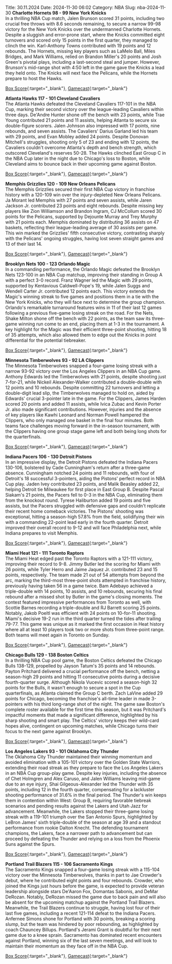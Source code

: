 Title: 30.11.2024
Date: 2024-11-30 06:02
Category: NBA 
Slug: nba-2024-11-30 
**Charlotte Hornets 98 - 99 New York Knicks**  
In a thrilling NBA Cup match, Jalen Brunson scored 31 points, including two crucial free throws with 8.6 seconds remaining, to secure a narrow 99-98 victory for the New York Knicks over the undermanned Charlotte Hornets. Despite a sluggish and error-prone start, where the Knicks committed eight turnovers and scored only 15 points in the first quarter, they managed to clinch the win. Karl-Anthony Towns contributed with 19 points and 12 rebounds. The Hornets, missing key players such as LaMelo Ball, Miles Bridges, and Mark Williams, relied on Brandon Miller's 20 points and Josh Green's pivotal plays, including a last-second steal and jumper. However, Brunson's mid-range shot with 4:50 left in the game gave the Knicks a lead they held onto. The Knicks will next face the Pelicans, while the Hornets prepare to host the Hawks. 

[Box Score](/game/nyk-vs-cha-0022400040/box-score){:target="_blank"}, [Gamecast](/game/nyk-vs-cha-0022400040){:target="_blank"}<br>

**Atlanta Hawks 117 - 101 Cleveland Cavaliers**  
The Atlanta Hawks defeated the Cleveland Cavaliers 117-101 in the NBA Cup, marking their second victory over the league-leading Cavaliers within three days. De'Andre Hunter shone off the bench with 23 points, while Trae Young contributed 21 points and 11 assists, helping Atlanta to secure six double-figure scorers. Jalen Johnson also impressed with 17 points, nine rebounds, and seven assists. The Cavaliers' Darius Garland led his team with 29 points, and Evan Mobley added 24 points. Despite Donovan Mitchell's struggles, shooting only 5 of 23 and ending with 12 points, the Cavaliers couldn't overcome Atlanta's depth and bench strength, which outscored Cleveland's reserves 50-28. The Hawks clinched East Group C in the NBA Cup later in the night due to Chicago's loss to Boston, while Cleveland aims to bounce back in their upcoming game against Boston. 

[Box Score](/game/cle-vs-atl-0022400041/box-score){:target="_blank"}, [Gamecast](/game/cle-vs-atl-0022400041){:target="_blank"}<br>

**Memphis Grizzlies 120 - 109 New Orleans Pelicans**  
The Memphis Grizzlies secured their first NBA Cup victory in franchise history with a 120-109 win over the injury-depleted New Orleans Pelicans. Ja Morant led Memphis with 27 points and seven assists, while Jaren Jackson Jr. contributed 23 points and eight rebounds. Despite missing key players like Zion Williamson and Brandon Ingram, CJ McCollum scored 30 points for the Pelicans, supported by Dejounte Murray and Trey Murphy with 21 points each. Memphis dominated by distributing 36 assists on 47 baskets, reflecting their league-leading average of 30 assists per game. This win marked the Grizzlies' fifth consecutive victory, contrasting sharply with the Pelicans' ongoing struggles, having lost seven straight games and 13 of their last 14. 

[Box Score](/game/nop-vs-mem-0022400042/box-score){:target="_blank"}, [Gamecast](/game/nop-vs-mem-0022400042){:target="_blank"}<br>

**Brooklyn Nets 100 - 123 Orlando Magic**  
In a commanding performance, the Orlando Magic defeated the Brooklyn Nets 123-100 in an NBA Cup matchup, improving their standing in Group A with a perfect 3-0 record. Franz Wagner led the Magic with 29 points, supported by Kentavious Caldwell-Pope's 19, while Jalen Suggs and Wendell Carter Jr. contributed 12 points each. This victory extends the Magic's winning streak to five games and positions them in a tie with the New York Knicks, who they will face next to determine the group champion. Orlando's remarkable turnaround features wins in 11 of their last 12 games following a previous five-game losing streak on the road. For the Nets, Shake Milton shone off the bench with 22 points, as the team saw its three-game winning run come to an end, placing them at 1-3 in the tournament. A key highlight for the Magic was their efficient three-point shooting, hitting 18 of 35 attempts, which also allowed them to edge out the Knicks in point differential for the potential tiebreaker. 

[Box Score](/game/orl-vs-bkn-0022400043/box-score){:target="_blank"}, [Gamecast](/game/orl-vs-bkn-0022400043){:target="_blank"}<br>

**Minnesota Timberwolves 93 - 92 LA Clippers**  
The Minnesota Timberwolves snapped a four-game losing streak with a narrow 93-92 victory over the Los Angeles Clippers in an NBA Cup game. Anthony Edwards led the Timberwolves with 21 points, despite shooting just 7-for-21, while Nickeil Alexander-Walker contributed a double-double with 12 points and 10 rebounds. Despite committing 22 turnovers and letting a double-digit lead slip, the Timberwolves managed to hold on, aided by Edwards' crucial 3-pointer late in the game. For the Clippers, James Harden scored 20 points and added 11 assists, while Ivica Zubac and Kevin Porter Jr. also made significant contributions. However, injuries and the absence of key players like Kawhi Leonard and Norman Powell hampered the Clippers, who only managed one basket in the final four minutes. Both teams face challenges moving forward in the in-season tournament, with the Clippers having one group stage game left and both being long shots for the quarterfinals. 

[Box Score](/game/lac-vs-min-0022400044/box-score){:target="_blank"}, [Gamecast](/game/lac-vs-min-0022400044){:target="_blank"}<br>

**Indiana Pacers 106 - 130 Detroit Pistons**  
In an impressive display, the Detroit Pistons defeated the Indiana Pacers 130-106, bolstered by Cade Cunningham's return after a three-game absence. Cunningham notched 24 points and 11 rebounds, with four of Detroit's 18 successful 3-pointers, aiding the Pistons' perfect record in NBA Cup play. Jaden Ivey contributed 23 points, and Malik Beasley added 22, helping Detroit tie Milwaukee for first place in East Group B. Despite Pascal Siakam's 21 points, the Pacers fell to 0-3 in the NBA Cup, eliminating them from the knockout round. Tyrese Haliburton added 19 points and five assists, but the Pacers struggled with defensive gaps and couldn't replicate their recent home comeback victories. The Pistons' shooting was exceptional, hitting a season-high 57.8% from the field, solidifying their win with a commanding 22-point lead early in the fourth quarter. Detroit improved their overall record to 9-12 and will face Philadelphia next, while Indiana prepares to visit Memphis. 

[Box Score](/game/det-vs-ind-0022400045/box-score){:target="_blank"}, [Gamecast](/game/det-vs-ind-0022400045){:target="_blank"}<br>

**Miami Heat 121 - 111 Toronto Raptors**  
The Miami Heat edged past the Toronto Raptors with a 121-111 victory, improving their record to 9-8. Jimmy Butler led the scoring for Miami with 26 points, while Tyler Herro and Jaime Jaquez Jr. contributed 23 and 15 points, respectively. The team made 21 out of 54 attempts from beyond the arc, marking the third-most three-point shots attempted in franchise history, previously having taken 56 in a game twice. Bam Adebayo achieved a triple-double with 14 points, 10 assists, and 10 rebounds, securing his final rebound after a missed shot by Butler in the game's closing moments. The contest featured impressive performances from Toronto as well, with Scottie Barnes recording a triple-double and RJ Barrett scoring 25 points. Notably, Jakob Poeltl was efficient with 24 points on 10-for-11 shooting. Miami's decisive 19-2 run in the third quarter turned the tides after trailing 79-77. This game was unique as it marked the first occasion in Heat history where all at least 10 players took two or more shots from three-point range. Both teams will meet again in Toronto on Sunday. 

[Box Score](/game/tor-vs-mia-0022400046/box-score){:target="_blank"}, [Gamecast](/game/tor-vs-mia-0022400046){:target="_blank"}<br>

**Chicago Bulls 129 - 138 Boston Celtics**  
In a thrilling NBA Cup pool game, the Boston Celtics defeated the Chicago Bulls 138-129, propelled by Jayson Tatum's 35 points and 14 rebounds. Payton Pritchard delivered a crucial performance off the bench, netting a season-high 29 points and hitting 11 consecutive points during a decisive fourth-quarter surge. Although Nikola Vucevic scored a season-high 32 points for the Bulls, it wasn't enough to secure a spot in the Cup quarterfinals, as Atlanta claimed the Group C berth. Zach LaVine added 29 points for Chicago, becoming the franchise's all-time leader in made 3-pointers with his third long-range shot of the night. The game saw Boston's complete roster available for the first time this season, but it was Pritchard's impactful moments that made a significant difference, highlighted by his sharp shooting and smart play. The Celtics' victory keeps their wild-card hopes alive, contingent on upcoming matches, while Chicago turns their focus to the next game against Brooklyn. 

[Box Score](/game/bos-vs-chi-0022400047/box-score){:target="_blank"}, [Gamecast](/game/bos-vs-chi-0022400047){:target="_blank"}<br>

**Los Angeles Lakers 93 - 101 Oklahoma City Thunder**  
The Oklahoma City Thunder maintained their winning momentum and avoided elimination with a 105-101 victory over the Golden State Warriors, extending their road streak as they prepare to face the Los Angeles Lakers in an NBA Cup group-play game. Despite key injuries, including the absence of Chet Holmgren and Alex Caruso, and Jalen Williams leaving mid-game due to an eye injury, Shai Gilgeous-Alexander led the Thunder with 35 points, including 12 in the fourth quarter, compensating for a lackluster shooting performance of 31.6% in the final period. The Thunder's win keeps them in contention within West: Group B, requiring favorable tiebreak scenarios and pending results against the Lakers and Utah Jazz for advancement. Meanwhile, the Lakers stopped their three-game losing streak with a 119-101 triumph over the San Antonio Spurs, highlighted by LeBron James' sixth triple-double of the season at age 39 and a standout performance from rookie Dalton Knecht. The defending tournament champions, the Lakers, face a narrower path to advancement but can proceed by defeating the Thunder and relying on a loss from the Phoenix Suns against the Spurs. 

[Box Score](/game/okc-vs-lal-0022400048/box-score){:target="_blank"}, [Gamecast](/game/okc-vs-lal-0022400048){:target="_blank"}<br>

**Portland Trail Blazers 115 - 106 Sacramento Kings**  
The Sacramento Kings snapped a four-game losing streak with a 115-104 victory over the Minnesota Timberwolves, thanks in part to Jae Crowder's debut, where he contributed eight points and four rebounds. Crowder, who joined the Kings just hours before the game, is expected to provide veteran leadership alongside stars De'Aaron Fox, Domantas Sabonis, and DeMar DeRozan. Notably, DeRozan missed the game due to back pain and will also be absent for the upcoming matchup against the Portland Trail Blazers. Meanwhile, the Trail Blazers continue to struggle, having lost four of their last five games, including a recent 121-114 defeat to the Indiana Pacers. Anfernee Simons shone for Portland with 30 points, breaking a scoring slump, but the team was hindered by poor rebounding, as highlighted by coach Chauncey Billups. Portland's Jerami Grant is doubtful for their next game due to a knee sprain. Sacramento has dominated recent encounters against Portland, winning six of the last seven meetings, and will look to maintain their momentum as they face off in the NBA Cup. 

[Box Score](/game/sac-vs-por-0022400049/box-score){:target="_blank"}, [Gamecast](/game/sac-vs-por-0022400049){:target="_blank"}<br>

